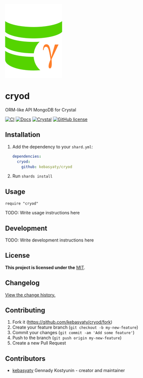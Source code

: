 [![Logo](https://github.com/kebasyaty/cryod/raw/v0/logo/logo.svg "Logo")](https://github.com/kebasyaty/cryod "Logo")

# cryod

ORM-like API MongoDB for Crystal

[![CI](https://github.com/kebasyaty/cryod/workflows/CI/badge.svg)](https://github.com/kebasyaty/cryod/actions)
[![Docs](https://img.shields.io/badge/docs-available-brightgreen.svg)](https://kebasyaty.github.io/cryod/)
[![Crystal](https://img.shields.io/badge/crystal-v1.10%2B-red)](https://crystal-lang.org/)
[![GitHub license](https://badgen.net/github/license/kebasyaty/cryod)](https://github.com/kebasyaty/cryod/blob/v0/LICENSE)

## Installation

1. Add the dependency to your `shard.yml`:

   ```yaml
   dependencies:
     cryod:
       github: kebasyaty/cryod
   ```

2. Run `shards install`

## Usage

```crystal
require "cryod"
```

TODO: Write usage instructions here

## Development

TODO: Write development instructions here

## License

**This project is licensed under the** [MIT](https://github.com/kebasyaty/cryod/blob/v0/LICENSE "MIT").

## Changelog

[View the change history.](https://github.com/kebasyaty/cryod/blob/v0/CHANGELOG.md "View the change history.")

## Contributing

1. Fork it (<https://github.com/kebasyaty/cryod/fork>)
2. Create your feature branch (`git checkout -b my-new-feature`)
3. Commit your changes (`git commit -am 'Add some feature'`)
4. Push to the branch (`git push origin my-new-feature`)
5. Create a new Pull Request

## Contributors

- [kebasyaty](https://github.com/kebasyaty) Gennady Kostyunin - creator and maintainer
